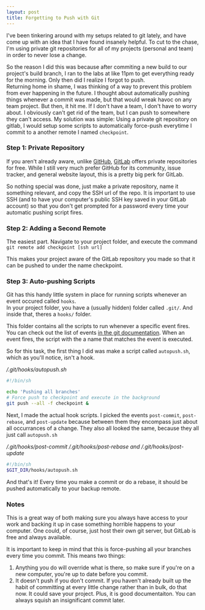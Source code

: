 ```yaml
---
layout: post
title: Forgetting to Push with Git
---
```


I've been tinkering around with my setups related to git lately, and have come up with an idea that I have found insanely helpful. To cut to the chase, I'm using private git repositories for all of my projects (personal and team) in order to never lose a change.


<!--READMORE-->

So the reason I did this was because after commiting a new build to our project's build branch, I ran to the labs at like 11pm to get everything ready for the morning. Only then did I realize I forgot to push.  
Returning home in shame, I was thinking of a way to prevent this problem from ever happening in the future. I thought about automatically pushing things whenever a commit was made, but that would wreak havoc on any team project. But then, it hit me. If I don't have a team, I don't have to worry about. I obviously can't get rid of the team, but I can push to somewhere they can't access. My solution was simple: Using a private git repository on gitlab, I would setup some scripts to automatically force-push everytime I commit to a another remote I named `checkpoint`.  
  
### Step 1: Private Repository

If you aren't already aware, unlike [GitHub](http://github.com/), [GitLab](http://gitlab.com/) offers private repositories for free. While I still very much prefer GitHub for its community, issue tracker, and general website layout, this is a pretty big perk for GitLab.  
  
So nothing special was done, just make a private repository, name it something relevant, and copy the SSH url of the repo. It is important to use SSH (and to have your computer's public SSH key saved in your GitLab account) so that you don't get prompted for a password every time your automatic pushing script fires.

### Step 2: Adding a Second Remote

The easiest part. Navigate to your project folder, and execute the command `git remote add checkpoint [ssh url]`  

This makes your project aware of the GitLab repository you made so that it can be pushed to under the name checkpoint.

### Step 3: Auto-pushing Scripts

Git has this handy little system in place for running scripts whenever an event occured called `hooks`.  
In your project folder, you have a (usually hidden) folder called `.git/`. And inside that, theres a `hooks/` folder.  

This folder contains all the scripts to run whenever a specific event fires. You can check out the list of events [in the git documentation](https://git-scm.com/docs/githooks). When an event fires, the script with the a name that matches the event is executed.  

So for this task, the first thing I did was make a script called `autopush.sh`, which as you'll notice, isn't a hook.

*/.git/hooks/autopush.sh*

``` bash
#!/bin/sh

echo 'Pushing all branches'
# Force push to checkpoint and execute in the background
git push --all -f checkpoint & 
```

Next, I made the actual hook scripts. I picked the events `post-commit`, `post-rebase`, and `post-update` because between them they encompass just about all occurrances of a change. They also all looked the same, because they all just call `autopush.sh`

*/.git/hooks/post-commit /.git/hooks/post-rebase and /.git/hooks/post-update*

``` bash
#!/bin/sh
$GIT_DIR/hooks/autopush.sh
```

And that's it! Every time you make a commit or do a rebase, it should be pushed automatically to your backup remote.

### Notes

This is a great way of both making sure you always have access to your work and backing it up in case something horrible happens to your computer.  One could, of course, just host their own git server, but GitLab is free and always available.  

It is important to keep in mind that this is force-pushing all your branches every time you commit. This means two things:  

  1. Anything you do will override what is there, so make sure if you're on a new computer, you're up to date before you commit.
  2. It doesn't push if you don't commit. If you haven't already built up the habit of committing at every little change rather than in bulk, do that now. It could save your project. Plus, it is good documentaiton. You can always squish an insignificant commit later.

